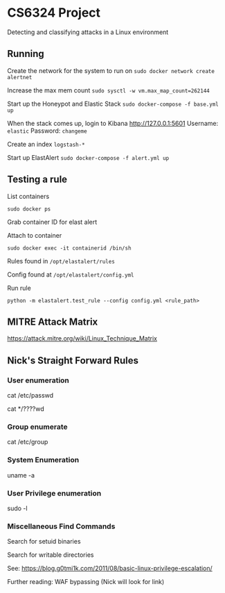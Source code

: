 # CS6324 Project

Detecting and classifying attacks in a Linux environment

## Running

Create the network for the system to run on `sudo docker network create alertnet`

Increase the max mem count `sudo sysctl -w vm.max_map_count=262144`

Start up the Honeypot and Elastic Stack `sudo docker-compose -f base.yml up` 

When the stack comes up, login to Kibana <http://127.0.0.1:5601> Username: `elastic` Password: `changeme`

Create an index `logstash-*`

Start up ElastAlert `sudo docker-compose -f alert.yml up`

## Testing a rule

List containers

`sudo docker ps`

Grab container ID for elast alert

Attach to container

`sudo docker exec -it containerid /bin/sh`

Rules found in `/opt/elastalert/rules`

Config found at `/opt/elastalert/config.yml`

Run rule

`python -m elastalert.test_rule --config config.yml <rule_path>`

## MITRE Attack Matrix

https://attack.mitre.org/wiki/Linux_Technique_Matrix

## Nick's Straight Forward Rules

### User enumeration

cat /etc/passwd

cat */????wd

### Group enumerate

cat /etc/group

### System Enumeration

uname -a

### User Privilege enumeration

sudo -l

### Miscellaneous Find Commands

Search for setuid binaries

Search for writable directories

See: https://blog.g0tmi1k.com/2011/08/basic-linux-privilege-escalation/

Further reading: WAF bypassing (Nick will look for link)
